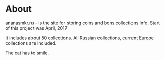 # About

ananasmkr.ru - is the site for storing coins and bons collections info. Start of this project was April, 2017

It includes about 50 collections.
All Russian collections, current Europe collections are included.

The cat has to smile.
